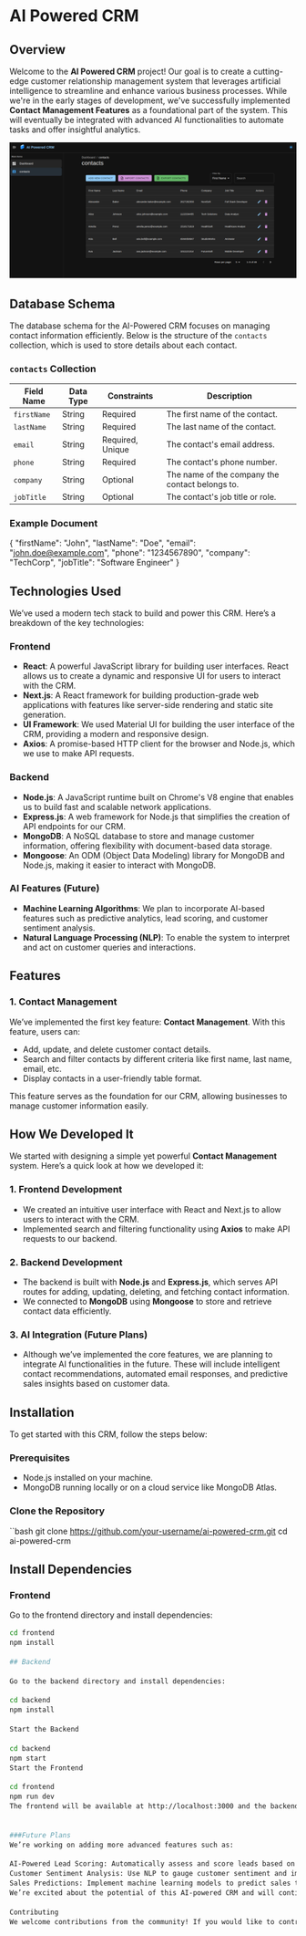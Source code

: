 # AI Powered CRM

## Overview

Welcome to the **AI Powered CRM** project! Our goal is to create a cutting-edge customer relationship management system that leverages artificial intelligence to streamline and enhance various business processes. While we're in the early stages of development, we've successfully implemented **Contact Management Features** as a foundational part of the system. This will eventually be integrated with advanced AI functionalities to automate tasks and offer insightful analytics.

![Screenshot](/sc1.png)

## Database Schema

The database schema for the AI-Powered CRM focuses on managing contact information efficiently. Below is the structure of the `contacts` collection, which is used to store details about each contact.

### `contacts` Collection

| Field Name  | Data Type   | Constraints                   | Description                               |
|-------------|-------------|-------------------------------|-------------------------------------------|
| `firstName` | String      | Required                     | The first name of the contact.           |
| `lastName`  | String      | Required                     | The last name of the contact.            |
| `email`     | String      | Required, Unique             | The contact's email address.             |
| `phone`     | String      | Required                     | The contact's phone number.              |
| `company`   | String      | Optional                     | The name of the company the contact belongs to. |
| `jobTitle`  | String      | Optional                     | The contact's job title or role.         |

### Example Document

{
  "firstName": "John",
  "lastName": "Doe",
  "email": "john.doe@example.com",
  "phone": "1234567890",
  "company": "TechCorp",
  "jobTitle": "Software Engineer"
}


## Technologies Used

We’ve used a modern tech stack to build and power this CRM. Here’s a breakdown of the key technologies:

### Frontend

- **React**: A powerful JavaScript library for building user interfaces. React allows us to create a dynamic and responsive UI for users to interact with the CRM.
- **Next.js**: A React framework for building production-grade web applications with features like server-side rendering and static site generation.
- **UI Framework**: We used Material UI for building the user interface of the CRM, providing a modern and responsive design.
- **Axios**: A promise-based HTTP client for the browser and Node.js, which we use to make API requests.

### Backend

- **Node.js**: A JavaScript runtime built on Chrome's V8 engine that enables us to build fast and scalable network applications.
- **Express.js**: A web framework for Node.js that simplifies the creation of API endpoints for our CRM.
- **MongoDB**: A NoSQL database to store and manage customer information, offering flexibility with document-based data storage.
- **Mongoose**: An ODM (Object Data Modeling) library for MongoDB and Node.js, making it easier to interact with MongoDB.

### AI Features (Future)

- **Machine Learning Algorithms**: We plan to incorporate AI-based features such as predictive analytics, lead scoring, and customer sentiment analysis.
- **Natural Language Processing (NLP)**: To enable the system to interpret and act on customer queries and interactions.

## Features

### 1. **Contact Management**
We’ve implemented the first key feature: **Contact Management**. With this feature, users can:
- Add, update, and delete customer contact details.
- Search and filter contacts by different criteria like first name, last name, email, etc.
- Display contacts in a user-friendly table format.

This feature serves as the foundation for our CRM, allowing businesses to manage customer information easily.

## How We Developed It

We started with designing a simple yet powerful **Contact Management** system. Here’s a quick look at how we developed it:

### 1. Frontend Development

- We created an intuitive user interface with React and Next.js to allow users to interact with the CRM.
- Implemented search and filtering functionality using **Axios** to make API requests to our backend.

### 2. Backend Development

- The backend is built with **Node.js** and **Express.js**, which serves API routes for adding, updating, deleting, and fetching contact information.
- We connected to **MongoDB** using **Mongoose** to store and retrieve contact data efficiently.

### 3. AI Integration (Future Plans)

- Although we’ve implemented the core features, we are planning to integrate AI functionalities in the future. These will include intelligent contact recommendations, automated email responses, and predictive sales insights based on customer data.

## Installation

To get started with this CRM, follow the steps below:

### Prerequisites

- Node.js installed on your machine.
- MongoDB running locally or on a cloud service like MongoDB Atlas.

### Clone the Repository

``bash
git clone https://github.com/your-username/ai-powered-crm.git
cd ai-powered-crm
## Install Dependencies

### Frontend
Go to the frontend directory and install dependencies:

```bash
cd frontend
npm install

## Backend

Go to the backend directory and install dependencies:

cd backend
npm install

Start the Backend

cd backend
npm start
Start the Frontend

cd frontend
npm run dev
The frontend will be available at http://localhost:3000 and the backend will be running on http://localhost:5000.


###Future Plans
We’re working on adding more advanced features such as:

AI-Powered Lead Scoring: Automatically assess and score leads based on their interactions and data.
Customer Sentiment Analysis: Use NLP to gauge customer sentiment and improve interactions.
Sales Predictions: Implement machine learning models to predict sales trends and outcomes.
We’re excited about the potential of this AI-powered CRM and will continue to expand its capabilities over time!

Contributing
We welcome contributions from the community! If you would like to contribute to the project, please fork the repository and create a pull request. Make sure to follow our code of conduct and contribution guidelines.
